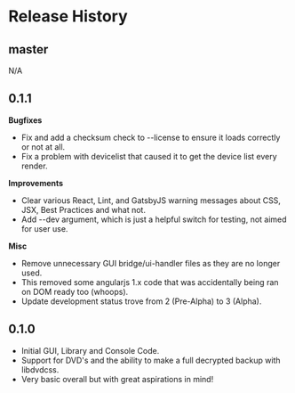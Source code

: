 # Release History

## master

N/A

## 0.1.1

**Bugfixes**

- Fix and add a checksum check to --license to ensure it loads correctly or not at all.
- Fix a problem with devicelist that caused it to get the device list every render.

**Improvements**
- Clear various React, Lint, and GatsbyJS warning messages about CSS, JSX, Best Practices and what not.
- Add --dev argument, which is just a helpful switch for testing, not aimed for user use.

**Misc**
- Remove unnecessary GUI bridge/ui-handler files as they are no longer used.
- This removed some angularjs 1.x code that was accidentally being ran on DOM ready too (whoops).
- Update development status trove from 2 (Pre-Alpha) to 3 (Alpha).

## 0.1.0

- Initial GUI, Library and Console Code.
- Support for DVD's and the ability to make a full decrypted backup with libdvdcss.
- Very basic overall but with great aspirations in mind!
